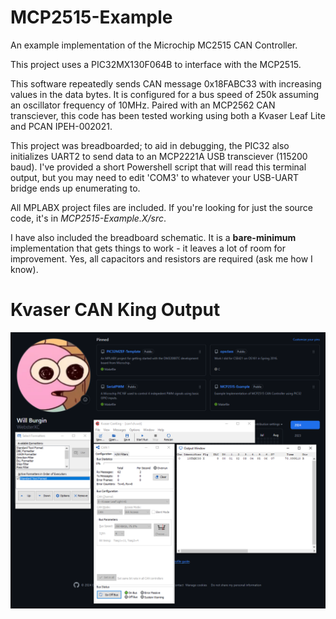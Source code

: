 # MCP2515-Example
An example implementation of the Microchip MC2515 CAN Controller.

This project uses a PIC32MX130F064B to interface with the MCP2515. 

This software repeatedly sends CAN message 0x18FABC33 with increasing values in the data bytes. It is configured for a bus speed of 250k assuming an oscillator frequency of 10MHz. Paired with an MCP2562 CAN transciever, this code has been tested working using both a Kvaser Leaf Lite and PCAN IPEH-002021.

This project was breadboarded; to aid in debugging, the PIC32 also initializes UART2 to send data to an MCP2221A USB transciever (115200 baud). I've provided a short Powershell script that will read this terminal output, but you may need to edit 'COM3' to whatever your USB-UART bridge ends up enumerating to.

All MPLABX project files are included. If you're looking for just the source code, it's in _MCP2515-Example.X/src_.

I have also included the breadboard schematic. It is a **bare-minimum** implementation that gets things to work - it leaves a lot of room for improvement. Yes, all capacitors and resistors are required (ask me how I know).

# Kvaser CAN King Output
![CAN King Output](https://raw.githubusercontent.com/WebsterXC/MCP2515-Example/main/schematics/CANKing_Output.png)
